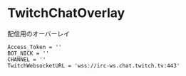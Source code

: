 # TwitchChatOverlay
配信用のオーバーレイ

```
Access_Token = ''
BOT_NICK = ''
CHANNEL = ''
TwitchWebsocketURL = 'wss://irc-ws.chat.twitch.tv:443'
```